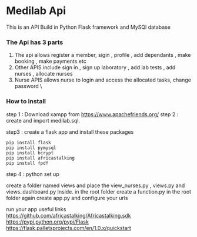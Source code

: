 # Medilab Api 
This is an API Build in Python Flask framework and MySQl database

### The Api has 3 parts 
1. The api allows register a member, sigin , profile , add dependants , make booking , make payments etc
2. Other APIS include sign in , sign up laboratory , add lab tests , add nurses , allocate nurses
3. Nurse APIS allows nurse to login and access the allocated tasks, change password \

### How to install 
step 1 : Download xampp from https://www.apachefriends.org/
step 2 : create and import medilab.sql.

step3 : create a flask app and install these packages 

``` 
pip install flask
pip install pymysql
pip install bcrypt 
pip install africastalking
pip install fpdf
```

step 4 : python set up 

create a folder named views and place the view_nurses.py , views.py and views_dashboard.py Inside.
in the root folder create a function.py
in the root folder again create app.py and configure your urls

run your app 
useful links 
https://github.com/africastalking/Africastalking.sdk
https://pypi.python.org/pypi/Flask
https://flask.palletsprojects.com/en/1.0.x/quickstart

